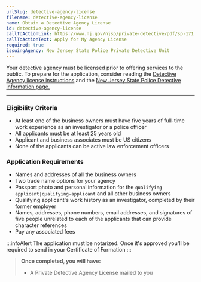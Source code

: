 ```yaml
---
urlSlug: detective-agency-license
filename: detective-agency-license
name: Obtain a Detective Agency License
id: detective-agency-license
callToActionLink: https://www.nj.gov/njsp/private-detective/pdf/sp-171.pdf
callToActionText: Apply for My Agency License
required: true
issuingAgency: New Jersey State Police Private Detective Unit
---
```

Your detective agency must be licensed prior to offering services to the public. To prepare for the application, consider reading the [Detective Agency license instructions](https://www.nj.gov/njsp/private-detective/pdf/sp-171-instructions_2020.pdf) and the [New Jersey State Police Detective information page.](https://www.nj.gov/njsp/private-detective/index.shtml) 

- - -

### Eligibility Criteria

* At least one of the business owners must have five years of full-time work experience as an investigator or a police officer   
* All applicants must be at least 25 years old 
* Applicant and business associates must be US citizens   
* None of the applicants can be active law enforcement officers  

### Application Requirements

* Names and addresses of all the business owners  
* Two trade name options for your agency  
* Passport photo and personal information for the `qualifying applicant|qualifying-applicant` and all other business owners
* Qualifying applicant's work history as an investigator, completed by their former employer  
* Names, addresses, phone numbers, email addresses, and signatures of five people unrelated to each of the applicants that can provide character references   
* Pay any associated fees  

:::infoAlert 
 The application must be notarized. Once it's approved you'll be required to send in your Certificate of Formation
:::

> **Once completed, you will have:**
>
> * A Private Detective Agency License mailed to you